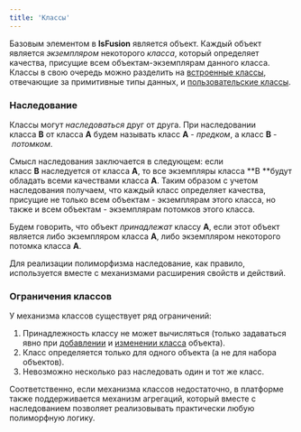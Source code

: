 ```yaml
---
title: 'Классы'
---
```


Базовым элементом в **lsFusion** является объект. Каждый объект является *экземпляром* некоторого *класса*, который определяет качества, присущие всем объектам-экземплярам данного класса. Классы в свою очередь можно разделить на [встроенные классы](Built-in_classes.md), отвечающие за примитивные типы данных, и [пользовательские классы](Static_objects.md). 

### Наследование

Классы могут *наследоваться* друг от друга. При наследовании класса **B** от класса **A** будем называть класс **A** - *предком*, а класс **B** - *потомком*.

Смысл наследования заключается в следующем: если класс **B** наследуется от класса **A**, то все экземпляры класса **B **будут обладать всеми качествами класса **A**. Таким образом с учетом наследования получаем, что каждый класс определяет качества, присущие не только всем объектам - экземплярам этого класса, но также и всем объектам - экземплярам потомков этого класса.  

Будем говорить, что объект *принадлежат* классу **A**, если этот объект является либо экземпляром класса **A**, либо экземпляром некоторого потомка класса **A**.  

Для реализации полиморфизма наследование, как правило, используется вместе с механизмами расширения свойств и действий. 

### Ограничения классов

У механизма классов существует ряд ограничений:

1.  Принадлежность классу не может вычисляться (только задаваться явно при [добавлении](New_object_NEW_.md) и [изменении класса](Class_change_CHANGECLASS_DELETE_.md) объекта).
2.  Класс определяется только для одного объекта (а не для набора объектов).
3.  Невозможно несколько раз наследовать один и тот же класс.

Соответственно, если механизма классов недостаточно, в платформе также поддерживается механизм агрегаций, который вместе с наследованием позволяет реализовывать практически любую полиморфную логику.
